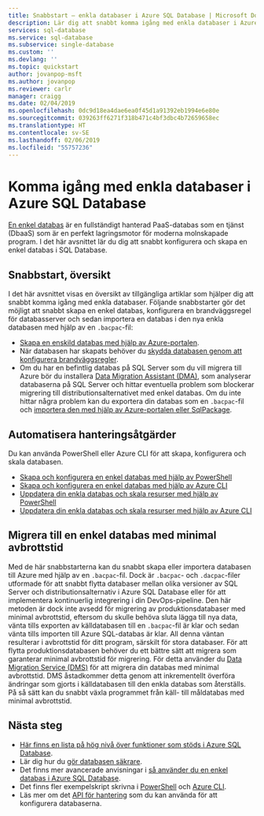 ```yaml
---
title: Snabbstart – enkla databaser i Azure SQL Database | Microsoft Docs
description: Lär dig att snabbt komma igång med enkla databaser i Azure SQL Database
services: sql-database
ms.service: sql-database
ms.subservice: single-database
ms.custom: ''
ms.devlang: ''
ms.topic: quickstart
author: jovanpop-msft
ms.author: jovanpop
ms.reviewer: carlr
manager: craigg
ms.date: 02/04/2019
ms.openlocfilehash: 0dc9d18ea4dae6ea0f45d1a91392eb1994e6e80e
ms.sourcegitcommit: 039263ff6271f318b471c4bf3dbc4b72659658ec
ms.translationtype: HT
ms.contentlocale: sv-SE
ms.lasthandoff: 02/06/2019
ms.locfileid: "55757236"
---
```

# <a name="getting-started-with-single-databases-in-azure-sql-database"></a>Komma igång med enkla databaser i Azure SQL Database

[En enkel databas](sql-database-single-index.yml) är en fullständigt hanterad PaaS-databas som en tjänst (DbaaS) som är en perfekt lagringsmotor för moderna molnskapade program. I det här avsnittet lär du dig att snabbt konfigurera och skapa en enkel databas i SQL Database.

## <a name="quickstart-overview"></a>Snabbstart, översikt

I det här avsnittet visas en översikt av tillgängliga artiklar som hjälper dig att snabbt komma igång med enkla databaser. Följande snabbstarter gör det möjligt att snabbt skapa en enkel databas, konfigurera en brandväggsregel för databasserver och sedan importera en databas i den nya enkla databasen med hjälp av en `.bacpac`-fil:

- [Skapa en enskild databas med hjälp av Azure-portalen](sql-database-single-database-get-started.md).
- När databasen har skapats behöver du [skydda databasen genom att konfigurera brandväggsregler](sql-database-server-level-firewall-rule.md).
- Om du har en befintlig databas på SQL Server som du vill migrera till Azure bör du installera [Data Migration Assistant (DMA)](https://www.microsoft.com/download/details.aspx?id=53595), som analyserar databaserna på SQL Server och hittar eventuella problem som blockerar migrering till distributionsalternativet med enkel databas. Om du inte hittar några problem kan du exportera din databas som en `.bacpac`-fil och [importera den med hjälp av Azure-portalen eller SqlPackage](sql-database-import.md).

## <a name="automating-management-operations"></a>Automatisera hanteringsåtgärder

Du kan använda PowerShell eller Azure CLI för att skapa, konfigurera och skala databasen.

- [Skapa och konfigurera en enkel databas med hjälp av PowerShell](scripts/sql-database-create-and-configure-database-powershell.md)
- [Skapa och konfigurera en enkel databas med hjälp av Azure CLI](scripts/sql-database-create-and-configure-database-cli.md)
- [Uppdatera din enkla databas och skala resurser med hjälp av PowerShell](scripts/sql-database-monitor-and-scale-database-powershell.md)
- [Uppdatera din enkla databas och skala resurser med hjälp av Azure CLI](scripts/sql-database-monitor-and-scale-database-cli.md)

## <a name="migrating-to-a-single-database-with-minimal-downtime"></a>Migrera till en enkel databas med minimal avbrottstid

Med de här snabbstarterna kan du snabbt skapa eller importera databasen till Azure med hjälp av en `.bacpac`-fil. Dock är `.bacpac`- och `.dacpac`-filer utformade för att snabbt flytta databaser mellan olika versioner av SQL Server och distributionsalternativ i Azure SQL Database eller för att implementera kontinuerlig integrering i din DevOps-pipeline. Den här metoden är dock inte avsedd för migrering av produktionsdatabaser med minimal avbrottstid, eftersom du skulle behöva sluta lägga till nya data, vänta tills exporten av källdatabasen till en `.bacpac`-fil är klar och sedan vänta tills importen till Azure SQL-databas är klar. All denna väntan resulterar i avbrottstid för ditt program, särskilt för stora databaser. För att flytta produktionsdatabasen behöver du ett bättre sätt att migrera som garanterar minimal avbrottstid för migrering. För detta använder du [Data Migration Service (DMS)](https://docs.microsoft.com/azure/dms/tutorial-sql-server-to-azure-sql?toc=/azure/sql-database/toc.json) för att migrera din databas med minimal avbrottstid. DMS åstadkommer detta genom att inkrementellt överföra ändringar som gjorts i källdatabasen till den enkla databas som återställs. På så sätt kan du snabbt växla programmet från käll- till måldatabas med minimal avbrottstid.

## <a name="next-steps"></a>Nästa steg

- [Här finns en lista på hög nivå över funktioner som stöds i Azure SQL Database](sql-database-features.md).
- Lär dig hur du [gör databasen säkrare](sql-database-security-tutorial.md).
- Det finns mer avancerade anvisningar i [så använder du en enkel databas i Azure SQL Database](sql-database-howto-single-database.md).
- Det finns fler exempelskript skrivna i [PowerShell](sql-database-powershell-samples.md) och [Azure CLI](sql-database-cli-samples.md).
- Läs mer om det [API för hantering](sql-database-single-databases-manage.md) som du kan använda för att konfigurera databaserna.
